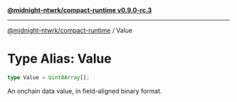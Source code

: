 [**@midnight-ntwrk/compact-runtime v0.9.0-rc.3**](../README.md)

***

[@midnight-ntwrk/compact-runtime](../globals.md) / Value

# Type Alias: Value

```ts
type Value = Uint8Array[];
```

An onchain data value, in field-aligned binary format.
